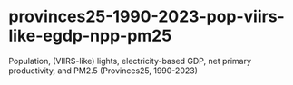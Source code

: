 # provinces25-1990-2023-pop-viirs-like-egdp-npp-pm25
Population, (VIIRS-like) lights, electricity-based GDP,  net primary productivity, and PM2.5 (Provinces25, 1990-2023)
